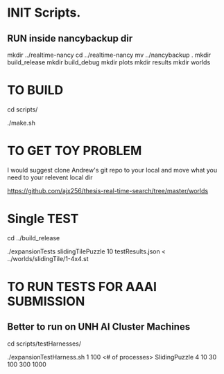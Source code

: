 # INIT Scripts. 
## RUN inside nancybackup dir
mkdir ../realtime-nancy
cd ../realtime-nancy
mv ../nancybackup .
mkdir build_release
mkdir build_debug
mkdir plots
mkdir results
mkdir worlds

# TO BUILD

cd scripts/

./make.sh

# TO GET TOY PROBLEM

I would suggest clone Andrew's git repo to your local and move what you need to your relevent local dir

https://github.com/ajx256/thesis-real-time-search/tree/master/worlds

# Single TEST

cd ../build_release

./expansionTests slidingTilePuzzle 10 testResults.json < ../worlds/slidingTile/1-4x4.st

# TO RUN TESTS FOR AAAI SUBMISSION
## Better to run on UNH AI Cluster Machines

cd scripts/testHarnesses/

./expansionTestHarness.sh 1 100 <# of processes> SlidingPuzzle 4 10 30 100 300 1000


